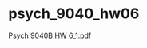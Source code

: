 # psych_9040_hw06

[Psych 9040B HW 6_1.pdf](https://github.com/user-attachments/files/19146142/Psych.9040B.HW.6_1.pdf)
